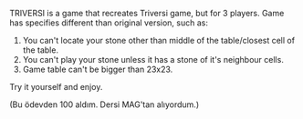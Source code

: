 TRIVERSI is a game that recreates Triversi game, but for 3 players. Game has specifies different than original version, such as:

1. You can't locate your stone other than middle of the table/closest cell of the table.
2. You can't play your stone unless it has a stone of it's neighbour cells.
3. Game table can't be bigger than 23x23.

Try it yourself and enjoy.


(Bu ödevden 100 aldım. Dersi MAG'tan alıyordum.)
